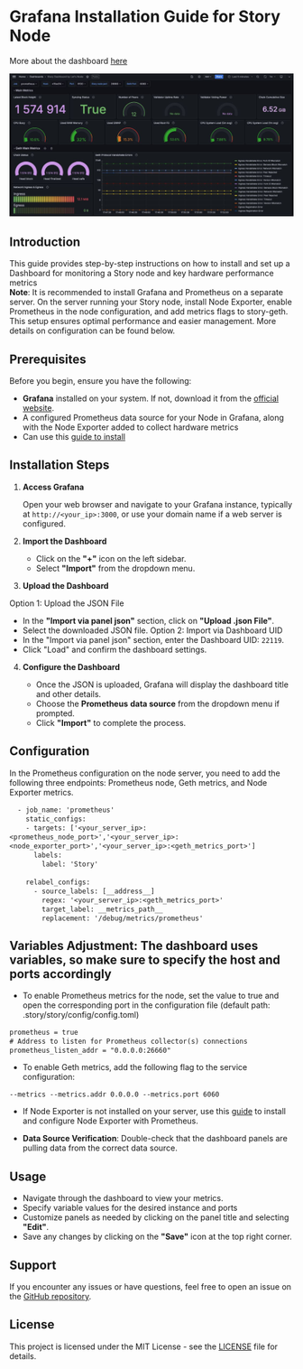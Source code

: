 # Grafana Installation Guide for Story Node

More about the dashboard [here](https://grafana.com/grafana/dashboards/22119-story-dashboard-by-let-s-node/)

![Screenshot](dashbord1.jfif)

## Introduction

This guide provides step-by-step instructions on how to install and set up a Dashboard for monitoring a Story node and key hardware performance metrics  
**Note**: It is recommended to install Grafana and Prometheus on a separate server. On the server running your Story node, install Node Exporter, enable Prometheus in the node configuration, and add metrics flags to story-geth. This setup ensures optimal performance and easier management. More details on configuration can be found below.

## Prerequisites

Before you begin, ensure you have the following:

- **Grafana** installed on your system. If not, download it from the [official website](https://grafana.com/docs/grafana/latest/setup-grafana/installation/).
- A configured Prometheus data source for your Node in Grafana, along with the Node Exporter added to collect hardware metrics
- Can use this [guide to install](https://utsa.gitbook.io/services/cosmos-wiki/node-exporter-+-grafana-+-prometheus-+-alertmanager) 

## Installation Steps

1. **Access Grafana**

   Open your web browser and navigate to your Grafana instance, typically at `http://<your_ip>:3000`, or use your domain name if a web server is configured.

2. **Import the Dashboard**

   - Click on the **"+"** icon on the left sidebar.
   - Select **"Import"** from the dropdown menu.

3. **Upload the Dashboard**

 Option 1: Upload the JSON File
   - In the **"Import via panel json"** section, click on **"Upload .json File"**.
   - Select the downloaded JSON file.
 Option 2: Import via Dashboard UID
   - In the "Import via panel json" section, enter the Dashboard UID: `22119`.
   - Click "Load" and confirm the dashboard settings.

4. **Configure the Dashboard**

   - Once the JSON is uploaded, Grafana will display the dashboard title and other details.
   - Choose the **Prometheus** **data source** from the dropdown menu if prompted.
   - Click **"Import"** to complete the process.

## Configuration
In the Prometheus configuration on the node server, you need to add the following three endpoints: Prometheus node, Geth metrics, and Node Exporter metrics.
```
  - job_name: 'prometheus'
    static_configs:
    - targets: ['<your_server_ip>:<prometheus_node_port>','<your_server_ip>:<node_exporter_port>','<your_server_ip>:<geth_metrics_port>']
      labels:
        label: 'Story'

    relabel_configs:
      - source_labels: [__address__]
        regex: '<your_server_ip>:<geth_metrics_port>'
        target_label: __metrics_path__
        replacement: '/debug/metrics/prometheus'
```
## Variables Adjustment: The dashboard uses variables, so make sure to specify the host and ports accordingly

- To enable Prometheus metrics for the node, set the value to true and open the corresponding port in the configuration file (default path: .story/story/config/config.toml)
```
prometheus = true
# Address to listen for Prometheus collector(s) connections
prometheus_listen_addr = "0.0.0.0:26660"
```
- To enable Geth metrics, add the following flag to the service configuration:
``` 
--metrics --metrics.addr 0.0.0.0 --metrics.port 6060
```
- If Node Exporter is not installed on your server, use this [guide](https://utsa.gitbook.io/services/cosmos-wiki/node-exporter-+-grafana-+-prometheus-+-alertmanager#node-exporter) to install and configure Node Exporter with Prometheus.

- **Data Source Verification**: Double-check that the dashboard panels are pulling data from the correct data source.

## Usage

- Navigate through the dashboard to view your metrics.
- Specify variable values ​​for the desired instance and ports
- Customize panels as needed by clicking on the panel title and selecting **"Edit"**.
- Save any changes by clicking on the **"Save"** icon at the top right corner.

## Support

If you encounter any issues or have questions, feel free to open an issue on the [GitHub repository](#).

## License

This project is licensed under the MIT License - see the [LICENSE](LICENSE) file for details.


